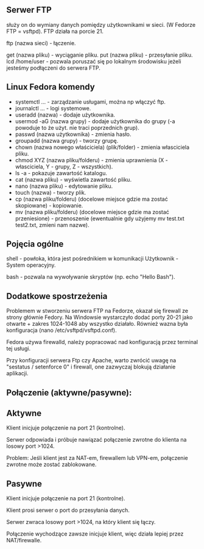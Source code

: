 ## Serwer FTP
służy on do wymiany danych pomiędzy użytkownikami w sieci. (W Fedorze FTP = vsftpd).
FTP działa na porcie 21.

ftp (nazwa sieci) - łączenie.

get (nazwa pliku) - wyciąganie pliku.
put (nazwa pliku) - przesyłanie pliku.
lcd /home/user - pozwala poruszać się po lokalnym środowisku jeżeli jesteśmy podłączeni do serwera FTP.

## Linux Fedora komendy

- systemctl ... - zarządzanie usługami, można np włączyć ftp.
- journalctl ... - logi systemowe.
- useradd (nazwa) - dodaje użytkownika.
- usermod -aG (nazwa grupy) - dodaje użytkownika do grupy (-a powoduje to że użyt. nie traci poprzednich grup).
- passwd (nazwa użytkownika) - zmienia hasło.
- groupadd (nazwa grupy) - tworzy grupę.
- chown (nazwa nowego właściciela) (plik/folder) - zmienia własciciela pliku.
- chmod XYZ (nazwa pliku/folderu) - zmienia uprawnienia (X - własciciela, Y - grupy, Z - wszystkich).
- ls -a - pokazuje zawartość katalogu.
- cat (nazwa pliku) - wyświetla zawartość pliku.
- nano (nazwa pliku) - edytowanie pliku.
- touch (nazwa) - tworzy plik.
- cp (nazwa pliku/folderu) (docelowe miejsce gdzie ma zostać skopiowane) - kopiowanie.
- mv (nazwa pliku/folderu) (docelowe miejsce gdzie ma zostać przeniesione) - przenoszenie (ewentualnie gdy użyjemy mv test.txt test2.txt, zmieni nam nazwe).

## Pojęcia ogólne

shell - powłoka, która jest pośrednikiem w komunikacji Użytkownik - System operacyjny.

bash - pozwala na wywoływanie skryptów (np. echo "Hello Bash").

## Dodatkowe spostrzeżenia
Problemem w stworzeniu serwera FTP na Fedorze, okazał się firewall ze strony głównie Fedory. Na Windowsie wystarczyło dodać porty 20-21 jako otwarte + zakres 1024-1048 aby
wszystko działało. Również wazna była konfiguracja (nano /etc/vsftpd/vsftpd.conf).

Fedora używa firewalld, należy popracować nad konfiguracją przez terminal tej usługi.

Przy konfiguracji serwera Ftp czy Apache, warto zwrócić uwagę na "sestatus / setenforce 0" i firewall, one zazwyczaj blokują działanie aplikacji.

## Połączenie (aktywne/pasywne):

## Aktywne 
Klient inicjuje połączenie na port 21 (kontrolne).

Serwer odpowiada i próbuje nawiązać połączenie zwrotne do klienta na losowy port >1024.

Problem: Jeśli klient jest za NAT-em, firewallem lub VPN-em, połączenie zwrotne może zostać zablokowane.


## Pasywne 
Klient inicjuje połączenie na port 21 (kontrolne).

Klient prosi serwer o port do przesyłania danych.

Serwer zwraca losowy port >1024, na który klient się łączy.

Połączenie wychodzące zawsze inicjuje klient, więc działa lepiej przez NAT/firewalle.

